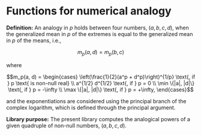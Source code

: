 # Functions for numerical analogy

**Definition:**
An analogy in $`p`$ holds between four numbers, $`(a, b, c, d)`$, when
the generalized mean in $`p`$ of the extremes
is equal to
the generalized mean in $`p`$ of the means, i.e.,
```math
m_p(a, d) = m_p(b, c)
```
where
```math
m_p(a, d) = \begin{cases}
            \left(\frac{1}{2}(a^p + d^p)\right)^{1/p} \text{, if } p \text{ is non-null real} \\
              a^{1/2}  d^{1/2} \text{, if } p = 0 \\
             \min \{|a|, |d|\} \text{, if } p = -\infty \\
             \max \{|a|, |d|\} \text{, if } p = +\infty,
        \end{cases}
```
and the exponentiations are considered using the principal branch of the complex logarithm, 
which is defined through the principal argument.

**Library purpose:**
The present library computes the analogical powers of a given quadruple of non-null numbers, $`(a, b, c, d)`$.
